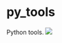 # py_tools
Python tools.
![](https://upload.wikimedia.org/wikipedia/commons/thumb/c/cd/Domain_coloring_x2-1_x-2-i_x-2-i_d_x2%2B2%2B2i.xcf/900px-Domain_coloring_x2-1_x-2-i_x-2-i_d_x2%2B2%2B2i.xcf.png)
